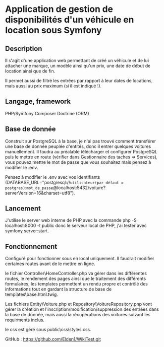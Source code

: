 # Application de gestion de disponibilités d'un véhicule en location sous Symfony 

## Description

Il s'agit d'une application web permettant de créé un véhicule et de lui attacher une marque, un modèle ainsi qu'un prix, une date de début de location ainsi que de fin. 

Il permet aussi de filtré les entrées par rapport à leur dates de locations, mais aussi au prix maximum (si il est indiqué !).

## Langage, framework
PHP/Symfony
Composer
Doctrine (ORM)

## Base de donnée

Construit sur PostgreSQL à la base, je n'ai pas trouvé comment transférer une base de donnée peuplée d'entités, donc il entrer quelques voitures manuellement. Il faudra au préalable télécharger et configurer PostgreSQL puis le mettre en route (vérifier dans Gestionnaire des taches =>  Services), vous pouvez mettre le mot de passe que vous souhaitez mais pensez à modifier le .env.

Pensez à modifier le .env avec vos identifiants (DATABASE_URL="postgresql://```utilisateur(par défaut = postgres)```:```mot_de_passe```@localhost:5432/voiture?serverVersion=16&charset=utf8").

## Lancement
J'utilise le server web interne de PHP avec la commande php -S localhost:8000 -t public donc le serveur local de PHP, j'ai tester avec symfony server:start. 

## Fonctionnement

Configuré pour fonctionner sous en local uniquement. Il faudrait modifier certaines routes avant de le mettre en ligne.

le fichier Controller\HomeController.php va gérer dans les différentes routes, le rendement des pages ainsi que le traitement des différents formulaires, les templates permettent un rendu propre et contrôlé des informations tout en gardant la structure de base de templates\base.html.twig. 

Les fichiers Entity\Voiture.php et Repository\VoitureRepository.php vont gérer la création et l'inscription/modification/suppression des entrées dans la base de donnée, mais aussi la récupérations des voitures suivant les requirments inclus.

le css est géré sous public\css\styles.css.

GitHub : https://github.com/Elden1/WikiTest.git